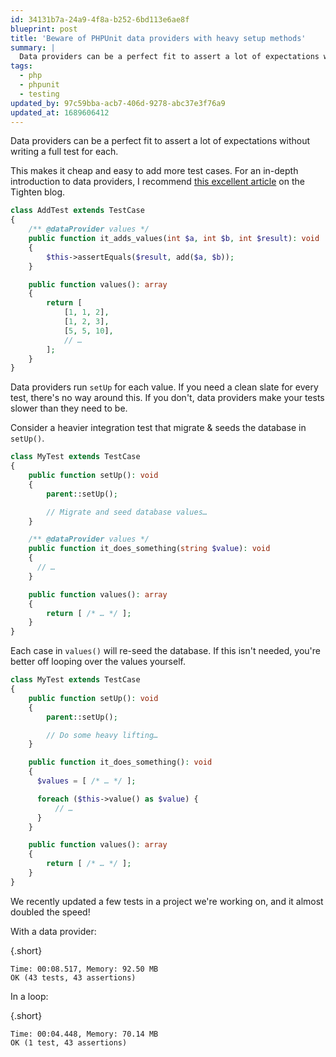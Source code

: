 ```yaml
---
id: 34131b7a-24a9-4f8a-b252-6bd113e6ae8f
blueprint: post
title: 'Beware of PHPUnit data providers with heavy setup methods'
summary: |
  Data providers can be a perfect fit to assert a lot of expectations without writing a full test for each, but they can slow down your tests unnecessarily.
tags:
  - php
  - phpunit
  - testing
updated_by: 97c59bba-acb7-406d-9278-abc37e3f76a9
updated_at: 1689606412
---
```

Data providers can be a perfect fit to assert a lot of expectations without writing a full test for each.

This makes it cheap and easy to add more test cases. For an in-depth introduction to data providers, I recommend [this excellent article](https://tighten.co/blog/tidying-up-your-phpunit-tests-with-data-providers/) on the Tighten blog.

```php
class AddTest extends TestCase
{
    /** @dataProvider values */
    public function it_adds_values(int $a, int $b, int $result): void
    {
        $this->assertEquals($result, add($a, $b));
    }

    public function values(): array
    {
        return [
            [1, 1, 2],
            [1, 2, 3],
            [5, 5, 10],
            // …
        ];
    }
}
```

Data providers run `setUp` for each value. If you need a clean slate for every test, there's no way around this. If you don't, data providers make your tests slower than they need to be.

Consider a heavier integration test that migrate & seeds the database in `setUp()`.

```php
class MyTest extends TestCase
{
    public function setUp(): void
    {
        parent::setUp();

        // Migrate and seed database values…
    }

    /** @dataProvider values */
    public function it_does_something(string $value): void
    {
      // …
    }

    public function values(): array
    {
        return [ /* … */ ];
    }
}
```

Each case in `values()` will re-seed the database. If this isn't needed, you're better off looping over the values yourself.

```php
class MyTest extends TestCase
{
    public function setUp(): void
    {
        parent::setUp();

        // Do some heavy lifting…
    }

    public function it_does_something(): void
    {
      $values = [ /* … */ ];

      foreach ($this->value() as $value) {
          // …
      }
    }

    public function values(): array
    {
        return [ /* … */ ];
    }
}
```

We recently updated a few tests in a project we're working on, and it almost doubled the speed!

With a data provider:

{.short}
```
Time: 00:08.517, Memory: 92.50 MB
OK (43 tests, 43 assertions)
```

In a loop:

{.short}
```
Time: 00:04.448, Memory: 70.14 MB
OK (1 test, 43 assertions)
```
